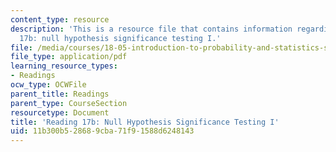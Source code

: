 ```yaml
---
content_type: resource
description: 'This is a resource file that contains information regarding reading
  17b: null hypothesis significance testing I.'
file: /media/courses/18-05-introduction-to-probability-and-statistics-spring-2014/11b300b528689cba71f91588d6248143_MIT18_05S14_Reading17b.pdf
file_type: application/pdf
learning_resource_types:
- Readings
ocw_type: OCWFile
parent_title: Readings
parent_type: CourseSection
resourcetype: Document
title: 'Reading 17b: Null Hypothesis Significance Testing I'
uid: 11b300b5-2868-9cba-71f9-1588d6248143
---
```

